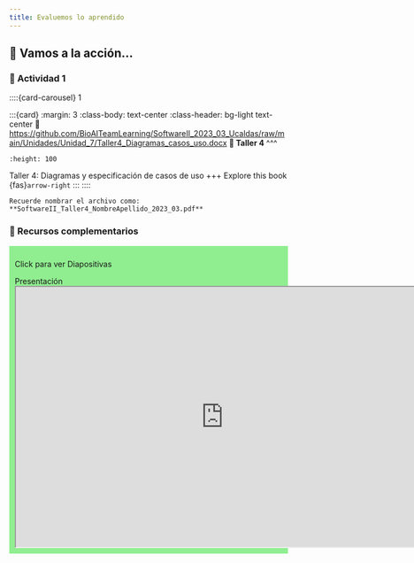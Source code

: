 ```yaml
---
title: Evaluemos lo aprendido
---
```


## 🚀 Vamos a la acción...

### 📌  Actividad 1


::::{card-carousel} 1

:::{card}
:margin: 3
:class-body: text-center
:class-header: bg-light text-center
:link: https://github.com/BioAITeamLearning/SoftwareII_2023_03_Ucaldas/raw/main/Unidades/Unidad_7/Taller4_Diagramas_casos_uso.docx
**💬 Taller 4**
^^^
```{image} https://gcloud.devoteam.com/wp-content/uploads/sites/32/2021/08/Google_Docs_logo_2014-2020.svg.png
:height: 100
```

Taller 4: Diagramas y especificación de casos de uso
+++
Explore this book {fas}`arrow-right`
:::
::::

```{note}
Recuerde nombrar el archivo como: **SoftwareII_Taller4_NombreApellido_2023_03.pdf**
```

### 📌  Recursos complementarios


<div class="admonition tip dropdown" style="background: lightgreen; padding: 10px">
    <p class="title">Click para ver Diapositivas</p>
    Presentación
    <iframe src="https://view.officeapps.live.com/op/embed.aspx?src=https://github.com/BioAITeamLearning/SoftwareII_2023_03_Ucaldas/raw/main/Unidades/Unidad_7/ExtrasSoftII.pptx" frameborder="1" width="750" height="470" allowfullscreen="true" mozallowfullscreen="true" webkitallowfullscreen="true">
</div>


### ✏️ Quiz-Parcial!!


::::{card-carousel} 1

:::{card}
:margin: 3
:class-body: text-center
:class-header: bg-light text-center
:link: https://forms.gle/M3ReMrQ4GkvKg7Wz8
**💬 Parcial 1**
^^^
```{image} https://upload.wikimedia.org/wikipedia/commons/thumb/c/c2/Google_Forms_logo_%282014-2020%29.svg/1489px-Google_Forms_logo_%282014-2020%29.svg.png
:height: 100
```

Quiz Parcial: Desarrollo de Software 2
+++
Explore this book {fas}`arrow-right`
:::
::::